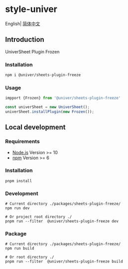 # style-univer

English| [简体中文](./README-zh.md)

## Introduction

UniverSheet Plugin Frozen

### Installation

```bash
npm i @univer/sheets-plugin-freeze
```

### Usage

```js
impport {Frozen} from '@univer/sheets-plugin-freeze'

const univerSheet = new UniverSheet();
univerSheet.installPlugin(new Frozen());
```

## Local development

### Requirements

-   [Node.js](https://nodejs.org/en/) Version >= 10
-   [npm](https://www.npmjs.com/) Version >= 6

### Installation

```
pnpm install
```

### Development

```
# Current directory ./packages/sheets-plugin-freeze/
npm run dev

# Or project root directory ./
pnpm run --filter  @univer/sheets-plugin-freeze dev
```

### Package

```
# Current directory ./packages/sheets-plugin-freeze/
npm run build

# Or root directory ./
pnpm run --filter  @univer/sheets-plugin-freeze build
```
